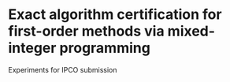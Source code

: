 # Exact algorithm certification for first-order methods via mixed-integer programming

Experiments for IPCO submission